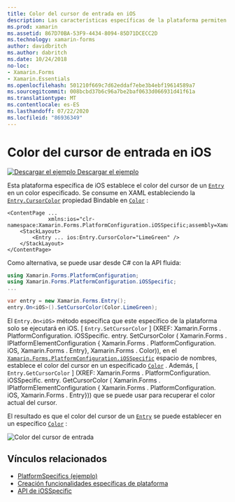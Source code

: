 ```yaml
---
title: Color del cursor de entrada en iOS
description: Las características específicas de la plataforma permiten consumir funcionalidad que solo está disponible en una plataforma específica, sin necesidad de implementar representadores o efectos personalizados. En este artículo se explica cómo consumir la plataforma específica de iOS que establece el color del cursor de una entrada.
ms.prod: xamarin
ms.assetid: 867D70BA-53F9-4434-8094-85D71DCECC2D
ms.technology: xamarin-forms
author: davidbritch
ms.author: dabritch
ms.date: 10/24/2018
no-loc:
- Xamarin.Forms
- Xamarin.Essentials
ms.openlocfilehash: 501210f669c7d62eddaf7ebe3b4ebf19614589a7
ms.sourcegitcommit: 008bcbd37b6c96a7be2baf0633d066931d41f61a
ms.translationtype: MT
ms.contentlocale: es-ES
ms.lasthandoff: 07/22/2020
ms.locfileid: "86936349"
---
```

# <a name="entry-cursor-color-on-ios"></a>Color del cursor de entrada en iOS

[![Descargar el ejemplo](~/media/shared/download.png) Descargar el ejemplo](https://docs.microsoft.com/samples/xamarin/xamarin-forms-samples/userinterface-platformspecifics)

Esta plataforma específica de iOS establece el color del cursor de un [`Entry`](xref:Xamarin.Forms.Entry) en un color especificado. Se consume en XAML estableciendo la [`Entry.CursorColor`](xref:Xamarin.Forms.PlatformConfiguration.iOSSpecific.Entry.CursorColorProperty) propiedad Bindable en [`Color`](xref:Xamarin.Forms.Color) :

```xaml
<ContentPage ...
             xmlns:ios="clr-namespace:Xamarin.Forms.PlatformConfiguration.iOSSpecific;assembly=Xamarin.Forms.Core">
    <StackLayout>
        <Entry ... ios:Entry.CursorColor="LimeGreen" />
    </StackLayout>
</ContentPage>
```

Como alternativa, se puede usar desde C# con la API fluida:

```csharp
using Xamarin.Forms.PlatformConfiguration;
using Xamarin.Forms.PlatformConfiguration.iOSSpecific;
...

var entry = new Xamarin.Forms.Entry();
entry.On<iOS>().SetCursorColor(Color.LimeGreen);
```

El `Entry.On<iOS>` método especifica que este específico de la plataforma solo se ejecutará en iOS. [ `Entry.SetCursorColor` ] (XREF: Xamarin.Forms . PlatformConfiguration. iOSSpecific. entry. SetCursorColor ( Xamarin.Forms . IPlatformElementConfiguration { Xamarin.Forms . PlatformConfiguration. iOS, Xamarin.Forms . Entry}, Xamarin.Forms . Color)), en el [`Xamarin.Forms.PlatformConfiguration.iOSSpecific`](xref:Xamarin.Forms.PlatformConfiguration.iOSSpecific) espacio de nombres, establece el color del cursor en un especificado [`Color`](xref:Xamarin.Forms.Color) . Además, [ `Entry.GetCursorColor` ] (XREF: Xamarin.Forms . PlatformConfiguration. iOSSpecific. entry. GetCursorColor ( Xamarin.Forms . IPlatformElementConfiguration { Xamarin.Forms . PlatformConfiguration. iOS, Xamarin.Forms . Entry})) que se puede usar para recuperar el color actual del cursor.

El resultado es que el color del cursor de un [`Entry`](xref:Xamarin.Forms.Entry) se puede establecer en un específico [`Color`](xref:Xamarin.Forms.Color) :

![Color del cursor de entrada](entry-cursor-color-images/entry-cursorcolor.png)

## <a name="related-links"></a>Vínculos relacionados

- [PlatformSpecifics (ejemplo)](https://docs.microsoft.com/samples/xamarin/xamarin-forms-samples/userinterface-platformspecifics)
- [Creación funcionalidades específicas de plataforma](~/xamarin-forms/platform/platform-specifics/index.md#creating-platform-specifics)
- [API de iOSSpecific](xref:Xamarin.Forms.PlatformConfiguration.iOSSpecific)
